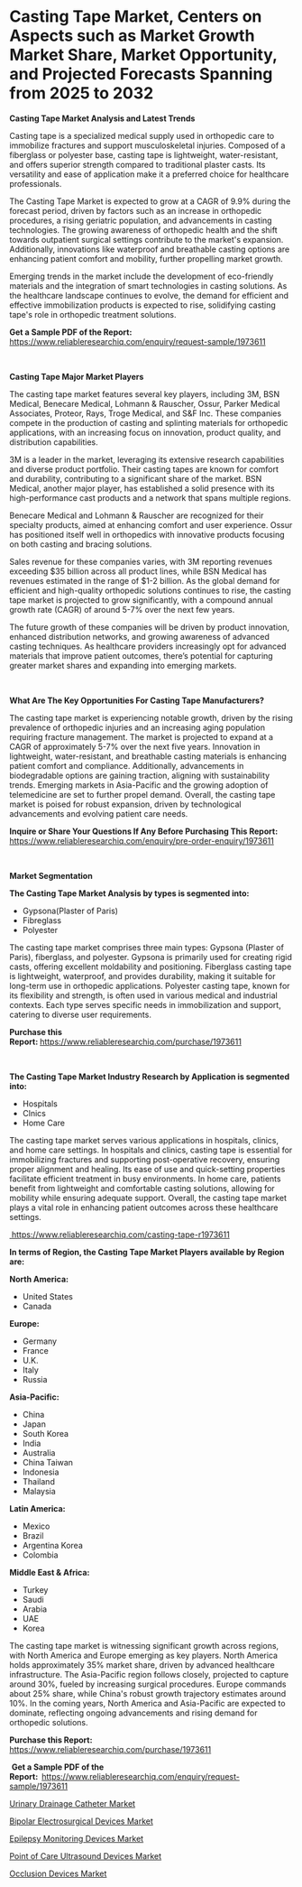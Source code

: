 <p><h1>Casting Tape Market, Centers on Aspects such as Market Growth Market Share, Market Opportunity, and Projected Forecasts Spanning from 2025 to 2032</h1></p><p><strong>Casting Tape Market Analysis and Latest Trends</strong></p>
<p><p>Casting tape is a specialized medical supply used in orthopedic care to immobilize fractures and support musculoskeletal injuries. Composed of a fiberglass or polyester base, casting tape is lightweight, water-resistant, and offers superior strength compared to traditional plaster casts. Its versatility and ease of application make it a preferred choice for healthcare professionals.</p><p>The Casting Tape Market is expected to grow at a CAGR of 9.9% during the forecast period, driven by factors such as an increase in orthopedic procedures, a rising geriatric population, and advancements in casting technologies. The growing awareness of orthopedic health and the shift towards outpatient surgical settings contribute to the market's expansion. Additionally, innovations like waterproof and breathable casting options are enhancing patient comfort and mobility, further propelling market growth.</p><p>Emerging trends in the market include the development of eco-friendly materials and the integration of smart technologies in casting solutions. As the healthcare landscape continues to evolve, the demand for efficient and effective immobilization products is expected to rise, solidifying casting tape's role in orthopedic treatment solutions.</p></p>
<p><strong>Get a Sample PDF of the Report:&nbsp;</strong> <a href="https://www.reliableresearchiq.com/enquiry/request-sample/1973611?utm_campaign=1129&utm_medium=2&utm_source=Github&utm_content=ia&utm_term=04032025&utm_id=casting-tape">https://www.reliableresearchiq.com/enquiry/request-sample/1973611</a></p>
<p>&nbsp;</p>
<p><strong>Casting Tape Major Market Players</strong></p>
<p><p>The casting tape market features several key players, including 3M, BSN Medical, Benecare Medical, Lohmann & Rauscher, Ossur, Parker Medical Associates, Proteor, Rays, Troge Medical, and S&F Inc. These companies compete in the production of casting and splinting materials for orthopedic applications, with an increasing focus on innovation, product quality, and distribution capabilities.</p><p>3M is a leader in the market, leveraging its extensive research capabilities and diverse product portfolio. Their casting tapes are known for comfort and durability, contributing to a significant share of the market. BSN Medical, another major player, has established a solid presence with its high-performance cast products and a network that spans multiple regions. </p><p>Benecare Medical and Lohmann & Rauscher are recognized for their specialty products, aimed at enhancing comfort and user experience. Ossur has positioned itself well in orthopedics with innovative products focusing on both casting and bracing solutions.</p><p>Sales revenue for these companies varies, with 3M reporting revenues exceeding $35 billion across all product lines, while BSN Medical has revenues estimated in the range of $1-2 billion. As the global demand for efficient and high-quality orthopedic solutions continues to rise, the casting tape market is projected to grow significantly, with a compound annual growth rate (CAGR) of around 5-7% over the next few years.</p><p>The future growth of these companies will be driven by product innovation, enhanced distribution networks, and growing awareness of advanced casting techniques. As healthcare providers increasingly opt for advanced materials that improve patient outcomes, there’s potential for capturing greater market shares and expanding into emerging markets.</p></p>
<p>&nbsp;</p>
<p><strong>What Are The Key Opportunities For Casting Tape Manufacturers?</strong></p>
<p><p>The casting tape market is experiencing notable growth, driven by the rising prevalence of orthopedic injuries and an increasing aging population requiring fracture management. The market is projected to expand at a CAGR of approximately 5-7% over the next five years. Innovation in lightweight, water-resistant, and breathable casting materials is enhancing patient comfort and compliance. Additionally, advancements in biodegradable options are gaining traction, aligning with sustainability trends. Emerging markets in Asia-Pacific and the growing adoption of telemedicine are set to further propel demand. Overall, the casting tape market is poised for robust expansion, driven by technological advancements and evolving patient care needs.</p></p>
<p><strong>Inquire or Share Your Questions If Any Before Purchasing This Report:</strong> <a href="https://www.reliableresearchiq.com/enquiry/pre-order-enquiry/1973611?utm_campaign=1129&utm_medium=2&utm_source=Github&utm_content=ia&utm_term=04032025&utm_id=casting-tape">https://www.reliableresearchiq.com/enquiry/pre-order-enquiry/1973611</a></p>
<p>&nbsp;</p>
<p><strong>Market Segmentation</strong></p>
<p><strong>The Casting Tape Market Analysis by types is segmented into:</strong></p>
<p><ul><li>Gypsona(Plaster of Paris)</li><li>Fibreglass</li><li>Polyester</li></ul></p>
<p><p>The casting tape market comprises three main types: Gypsona (Plaster of Paris), fiberglass, and polyester. Gypsona is primarily used for creating rigid casts, offering excellent moldability and positioning. Fiberglass casting tape is lightweight, waterproof, and provides durability, making it suitable for long-term use in orthopedic applications. Polyester casting tape, known for its flexibility and strength, is often used in various medical and industrial contexts. Each type serves specific needs in immobilization and support, catering to diverse user requirements.</p></p>
<p><strong>Purchase this Report:&nbsp;</strong><a href="https://www.reliableresearchiq.com/purchase/1973611?utm_campaign=1129&utm_medium=2&utm_source=Github&utm_content=ia&utm_term=04032025&utm_id=casting-tape">https://www.reliableresearchiq.com/purchase/1973611</a></p>
<p>&nbsp;</p>
<p><strong>The Casting Tape Market Industry Research by Application is segmented into:</strong></p>
<p><ul><li>Hospitals</li><li>Clnics</li><li>Home Care</li></ul></p>
<p><p>The casting tape market serves various applications in hospitals, clinics, and home care settings. In hospitals and clinics, casting tape is essential for immobilizing fractures and supporting post-operative recovery, ensuring proper alignment and healing. Its ease of use and quick-setting properties facilitate efficient treatment in busy environments. In home care, patients benefit from lightweight and comfortable casting solutions, allowing for mobility while ensuring adequate support. Overall, the casting tape market plays a vital role in enhancing patient outcomes across these healthcare settings.</p></p>
<p><a href="https://www.reliableresearchiq.com/casting-tape-r1973611?utm_campaign=1129&utm_medium=2&utm_source=Github&utm_content=ia&utm_term=04032025&utm_id=casting-tape">&nbsp;https://www.reliableresearchiq.com/casting-tape-r1973611</a></p>
<p><strong>In terms of Region, the Casting Tape Market Players available by Region are:</strong></p>
<p>
    <p> <strong> North America: </strong>
        <ul>
            <li>United States</li>
            <li>Canada</li>
        </ul>
        </p> 
    <p> <strong> Europe: </strong>
        <ul>
            <li>Germany</li>
            <li>France</li>
            <li>U.K.</li>
            <li>Italy</li>
            <li>Russia</li>
        </ul>
        </p> 
    <p> <strong> Asia-Pacific: </strong>
        <ul>
            <li>China</li>
            <li>Japan</li>
            <li>South Korea</li>
            <li>India</li>
            <li>Australia</li>
            <li>China Taiwan</li>
            <li>Indonesia</li>
            <li>Thailand</li>
            <li>Malaysia</li>
        </ul>
        </p> 
    <p> <strong> Latin America: </strong>
        <ul>
            <li>Mexico</li>
            <li>Brazil</li>
            <li>Argentina Korea</li>
            <li>Colombia</li>
        </ul>
        </p> 
    <p> <strong> Middle East & Africa: </strong>
        <ul>
            <li>Turkey</li>
            <li>Saudi</li>
            <li>Arabia</li>
            <li>UAE</li>
            <li>Korea</li>
        </ul>
    </p>
    </p>
<p><p>The casting tape market is witnessing significant growth across regions, with North America and Europe emerging as key players. North America holds approximately 35% market share, driven by advanced healthcare infrastructure. The Asia-Pacific region follows closely, projected to capture around 30%, fueled by increasing surgical procedures. Europe commands about 25% share, while China's robust growth trajectory estimates around 10%. In the coming years, North America and Asia-Pacific are expected to dominate, reflecting ongoing advancements and rising demand for orthopedic solutions.</p></p>
<p><strong>Purchase this Report: </strong><a href="https://www.reliableresearchiq.com/purchase/1973611?utm_campaign=1129&utm_medium=2&utm_source=Github&utm_content=ia&utm_term=04032025&utm_id=casting-tape">https://www.reliableresearchiq.com/purchase/1973611</a></p>
<p>&nbsp;<strong>Get a Sample PDF of the Report:&nbsp;&nbsp;</strong><a href="https://www.reliableresearchiq.com/enquiry/request-sample/1973611?utm_campaign=1129&utm_medium=2&utm_source=Github&utm_content=ia&utm_term=04032025&utm_id=casting-tape">https://www.reliableresearchiq.com/enquiry/request-sample/1973611</a></p>
<p><strong></strong></p>
<p><p><a href="https://github.com/rjaibiagha/Market-Research-Report-List-1/blob/main/urinary-drainage-catheter-market.md?utm_campaign=1129&utm_medium=2&utm_source=Github&utm_content=ia&utm_term=04032025&utm_id=casting-tape">Urinary Drainage Catheter Market</a></p><p><a href="https://github.com/rumaskdallys2/Market-Research-Report-List-1/blob/main/bipolar-electrosurgical-devices-market.md?utm_campaign=1129&utm_medium=2&utm_source=Github&utm_content=ia&utm_term=04032025&utm_id=casting-tape">Bipolar Electrosurgical Devices Market</a></p><p><a href="https://github.com/godekkutero4/Market-Research-Report-List-1/blob/main/epilepsy-monitoring-devices-market.md?utm_campaign=1129&utm_medium=2&utm_source=Github&utm_content=ia&utm_term=04032025&utm_id=casting-tape">Epilepsy Monitoring Devices Market</a></p><p><a href="https://github.com/xienhtaw/Market-Research-Report-List-1/blob/main/point-of-care-ultrasound-devices-market.md?utm_campaign=1129&utm_medium=2&utm_source=Github&utm_content=ia&utm_term=04032025&utm_id=casting-tape">Point of Care Ultrasound Devices Market</a></p><p><a href="https://github.com/abdhsheila7/Market-Research-Report-List-1/blob/main/occlusion-devices-market.md?utm_campaign=1129&utm_medium=2&utm_source=Github&utm_content=ia&utm_term=04032025&utm_id=casting-tape">Occlusion Devices Market</a></p></p>